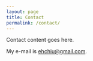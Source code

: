 ```yaml
---
layout: page
title: Contact
permalink: /contact/
---
```


Contact content goes here.

My e-mail is [ehchiu@gmail.com](mailto:ehchiu@gmail.com).
